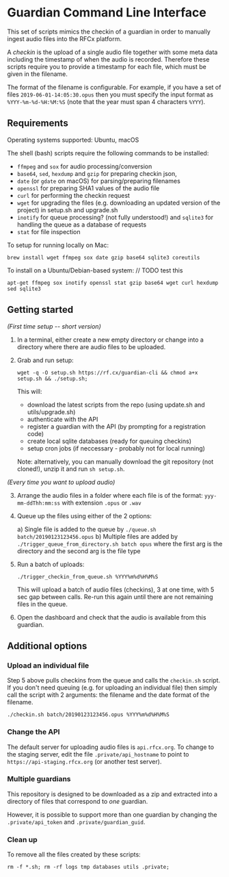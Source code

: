 # Guardian Command Line Interface

This set of scripts mimics the checkin of a guardian in order to manually ingest audio files
into the RFCx platform.

A *checkin* is the upload of a single audio file together with some meta data including the timestamp of when the audio is recorded. Therefore these scripts require you to provide a timestamp for each file, which must be given in the filename.

The format of the filename is configurable. For example, if you have a set of files `2019-06-01-14:05:30.opus` then you must specify the input format as `%YYY-%m-%d-%H:%M:%S` (note that the year must span 4 characters `%YYY`).

## Requirements

Operating systems supported: Ubuntu, macOS

The shell (bash) scripts require the following commands to be installed:

- `ffmpeg` and `sox` for audio processing/conversion
- `base64`, `sed`, `hexdump` and `gzip` for preparing checkin json, 
- `date` (or `gdate` on macOS) for parsing/preparing filenames
- `openssl` for preparing SHA1 values of the audio file
- `curl` for performing the checkin request
- `wget` for upgrading the files (e.g.  downloading an updated version of the project) in setup.sh and upgrade.sh
- `inotify` for queue processing? (not fully understood!) and `sqlite3` for handling the queue as a database of requests
- `stat` for file inspection


To setup for running locally on Mac:
```
brew install wget ffmpeg sox date gzip base64 sqlite3 coreutils
```

To install on a Ubuntu/Debian-based system: // TODO test this
```
apt-get ffmpeg sox inotify openssl stat gzip base64 wget curl hexdump sed sqlite3 
```

## Getting started

*(First time setup -- short version)*

1. In a terminal, either create a new empty directory or change into a directory where there are audio files to be uploaded.

2. Grab and run setup:

   `wget -q -O setup.sh https://rf.cx/guardian-cli && chmod a+x setup.sh && ./setup.sh;`

   This will:
   - download the latest scripts from the repo (using update.sh and utils/upgrade.sh)
   - authenticate with the API
   - register a guardian with the API (by prompting for a registration code)
   - create local sqlite databases (ready for queuing checkins)
   - setup cron jobs (if neccessary - probably not for local running)

   Note: alternatively, you can manually download the git repository (not cloned!), unzip it and run `sh setup.sh`.

*(Every time you want to upload audio)*

3. Arrange the audio files in a folder where each file is of the format: `yyy-mm-ddThh:mm:ss` with extension `.opus` or `.wav`

4. Queue up the files using either of the 2 options:
   
   a) Single file is added to the queue by `./queue.sh batch/20190123123456.opus` 
   b) Multiple files are added by `./trigger_queue_from_directory.sh batch opus` where the first arg is the directory and the second arg is the file type

5. Run a batch of uploads:

   `./trigger_checkin_from_queue.sh %YYY%m%d%H%M%S`

   This will upload a batch of audio files (checkins), 3 at one time, with 5 sec gap between calls. Re-run this again until there are not remaining files in the queue.

6. Open the dashboard and check that the audio is available from this guardian. 

## Additional options

### Upload an individual file

Step 5 above pulls checkins from the queue and calls the `checkin.sh` script. If you don't need queuing (e.g. for uploading an individual file) then simply call the script with 2 arguments: the filename and the date format of the filename.

`./checkin.sh batch/20190123123456.opus %YYY%m%d%H%M%S`

### Change the API

The default server for uploading audio files is `api.rfcx.org`. To change to the staging server, edit the file `.private/api_hostname` to point to `https://api-staging.rfcx.org` (or another test server).

### Multiple guardians

This repository is designed to be downloaded as a zip and extracted into a directory of files that correspond to *one* guardian.

However, it is possible to support more than one guardian by changing the `.private/api_token` and `.private/guardian_guid`.

### Clean up

To remove all the files created by these scripts:

`rm -f *.sh; rm -rf logs tmp databases utils .private;`
